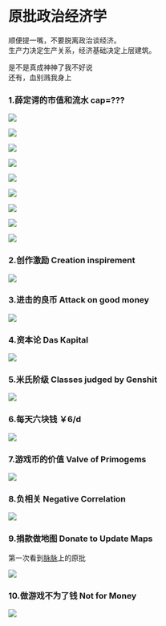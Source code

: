 # 原批政治经济学

顺便提一嘴，不要脱离政治谈经济。  
生产力决定生产关系，经济基础决定上层建筑。

是不是真成神神了我不好说  
还有，血别溅我身上  

### 1.薛定谔的市值和流水  cap=???

![](https://github.com/DreamingCats/GenshitJokes/raw/main/原批政治经济学/薛定谔的米哈游市值与流水/米哈游市值-亿人民币.jpg)

![](https://github.com/DreamingCats/GenshitJokes/raw/main/原批政治经济学/薛定谔的米哈游市值与流水/米哈游市值-2274亿美元.jpg)

![](https://github.com/DreamingCats/GenshitJokes/raw/main/原批政治经济学/薛定谔的米哈游市值与流水/米哈游市值-8000亿美元.jpg)

![](https://github.com/DreamingCats/GenshitJokes/raw/main/原批政治经济学/薛定谔的米哈游市值与流水/半个月4000亿.jpg)

![](https://github.com/DreamingCats/GenshitJokes/raw/main/原批政治经济学/薛定谔的米哈游市值与流水/2500亿.jpg)

![](https://github.com/DreamingCats/GenshitJokes/raw/main/原批政治经济学/薛定谔的米哈游市值与流水/一天4000亿刀.jpg)

![](https://github.com/DreamingCats/GenshitJokes/raw/main/原批政治经济学/薛定谔的米哈游市值与流水/美军一年支出.jpg)

![](https://github.com/DreamingCats/GenshitJokes/raw/main/原批政治经济学/薛定谔的米哈游市值与流水/十倍.jpg)

![](https://github.com/DreamingCats/GenshitJokes/raw/main/原批政治经济学/薛定谔的米哈游市值与流水/流水三巨头.jpg)

### 2.创作激励  Creation inspirement

![](https://github.com/DreamingCats/GenshitJokes/raw/main/原批政治经济学/创作激励.jpg)


### 3.进击的良币 Attack on good money

![](https://github.com/DreamingCats/GenshitJokes/raw/main/原批政治经济学/进击的良币.jpg)

### 4.资本论  Das Kapital

![](https://github.com/DreamingCats/GenshitJokes/raw/main/原批政治经济学/资本论1.jpg)


### 5.米氏阶级   Classes judged by Genshit

![](https://github.com/DreamingCats/GenshitJokes/raw/main/原批政治经济学/米氏阶级.jpg)

### 6.每天六块钱   ￥6/d

![](https://github.com/DreamingCats/GenshitJokes/raw/main/原批政治经济学/每天六块钱.jpg)

### 7.游戏币的价值   Valve of Primogems

![](https://github.com/DreamingCats/GenshitJokes/raw/main/原批政治经济学/游戏币的价值.jpg)

### 8.负相关   Negative Correlation

![](https://github.com/DreamingCats/GenshitJokes/raw/main/原批政治经济学/负相关.jpg)

### 9.捐款做地图   Donate to Update Maps

第一次看到[脉脉](https://maimai.cn/)上的原批

![](https://github.com/DreamingCats/GenshitJokes/raw/main/原批政治经济学/捐款做地图.jpg)

### 10.做游戏不为了钱   Not for Money

![](https://github.com/DreamingCats/GenshitJokes/raw/main/原批政治经济学/做游戏不为了钱.jpg)